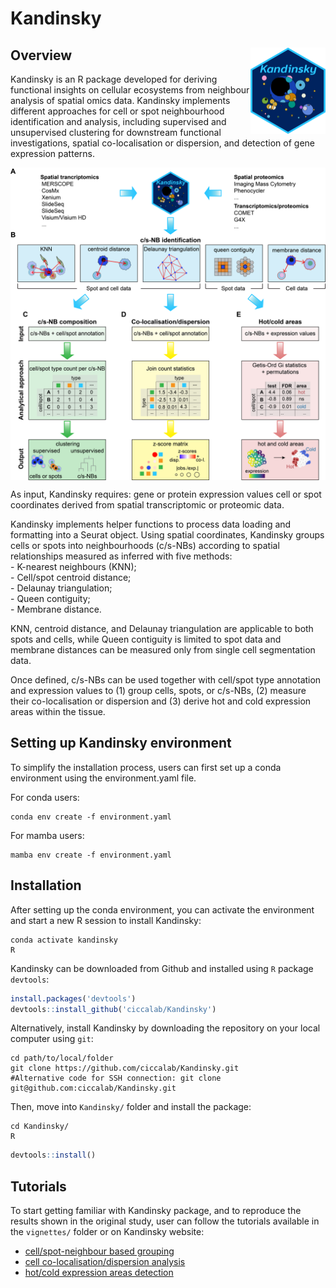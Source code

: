 # Kandinsky

## Overview <img src="man/figures/logo.png" align="right" height="138" alt="" />

Kandinsky is an R package developed for deriving functional insights on cellular ecosystems from neighbour analysis of spatial omics data. Kandinsky implements different approaches for cell or spot neighbourhood identification and analysis, including supervised and unsupervised clustering for downstream functional investigations, spatial co-localisation or dispersion, and detection of gene expression patterns.

<img src="man/figures/Kandinsky_Overview.png" align="center" height="500" alt="" />


As input, Kandinsky requires:
	gene or protein expression values 
	cell or spot coordinates 
	derived from spatial transcriptomic or proteomic data.

Kandinsky implements helper functions to process data loading and formatting into a Seurat object. Using spatial coordinates, Kandinsky groups cells or spots into neighbourhoods (c/s-NBs) according to spatial relationships measured as inferred with five methods:\
	- K-nearest neighbours (KNN);\
	- Cell/spot centroid distance;\
	- Delaunay triangulation;\
	- Queen contiguity;\
	- Membrane distance.

KNN, centroid distance, and Delaunay triangulation are applicable to both spots and cells, while Queen contiguity is limited to spot data and membrane distances can be measured only from single cell segmentation data.

Once defined, c/s-NBs can be used together with cell/spot type annotation and expression values to (1) group cells, spots, or c/s-NBs, (2) measure their co-localisation or dispersion and (3) derive hot and cold expression areas within the tissue.

## Setting up Kandinsky environment
To simplify the installation process, users can first set up a conda environment using the environment.yaml file.


For conda users:
```
conda env create -f environment.yaml
```

For mamba users:
```
mamba env create -f environment.yaml
```


## Installation
After setting up the conda environment, you can activate the environment and start a new R session to install Kandinsky:

```
conda activate kandinsky
R
```


Kandinsky can be downloaded from Github and installed using `R` package `devtools`:
```r
install.packages('devtools')
devtools::install_github('ciccalab/Kandinsky')
```


Alternatively, install Kandinsky by downloading the repository on your local computer using `git`:

```
cd path/to/local/folder
git clone https://github.com/ciccalab/Kandinsky.git
#Alternative code for SSH connection: git clone git@github.com:ciccalab/Kandinsky.git
```

Then, move into `Kandinsky/` folder and install the package:
```
cd Kandinsky/
R
```
```r
devtools::install()
```

## Tutorials

To start getting familiar with Kandinsky package, and to reproduce the results shown in the original study, user can follow the tutorials available in the `vignettes/` folder or on Kandinsky website:

- [cell/spot-neighbour based grouping](https://ciccalab.github.io/Kandinsky/articles/modC.html)
- [cell co-localisation/dispersion analysis](https://ciccalab.github.io/Kandinsky/articles/modD.html)
- [hot/cold expression areas detection](https://ciccalab.github.io/Kandinsky/articles/modE.html)
